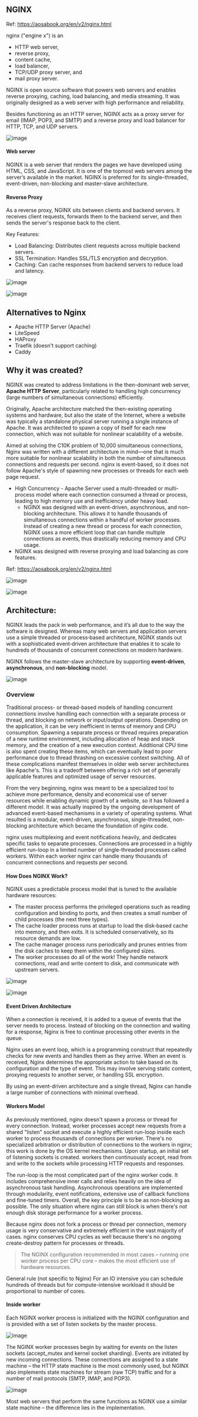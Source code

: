 ## NGINX

Ref: https://aosabook.org/en/v2/nginx.html

nginx ("engine x") is an 
* HTTP web server,
* reverse proxy,
* content cache,
* load balancer,
* TCP/UDP proxy server, and
* mail proxy server.

NGINX is open source software that powers web servers and enables reverse proxying, caching, load balancing, and media streaming. 
It was originally designed as a web server with high performance and reliability. 

Besides functioning as an HTTP server, NGINX acts as a proxy server for email (IMAP, POP3, and SMTP) and a reverse proxy and load balancer for HTTP, TCP, and UDP servers.

![image](https://github.com/user-attachments/assets/2a3481ec-f2ee-45de-8b79-0bc8c21267ae)


#### Web server

NGINX is a web server that renders the pages we have developed using HTML, CSS, and JavaScript. It is one of the topmost web servers among the server’s available in the market. NGINX is preferred for its single-threaded, event-driven, non-blocking and master-slave architecture.

#### Reverse Proxy

As a reverse proxy, NGINX sits between clients and backend servers. It receives client requests, forwards them to the backend server, and then sends the server's response back to the client.

Key Features:
* Load Balancing: Distributes client requests across multiple backend servers.
* SSL Termination: Handles SSL/TLS encryption and decryption.
* Caching: Can cache responses from backend servers to reduce load and latency.

![image](https://github.com/user-attachments/assets/a5341aeb-b1b3-4b7f-9831-5e983ac46d58)

![image](https://github.com/user-attachments/assets/2e921037-b0dc-4b3e-a8e4-1f70dba324a1)


## Alternatives to Nginx
* Apache HTTP Server (Apache)
* LiteSpeed
* HAProxy
* Traefik (doesn't support caching)
* Caddy

## Why it was created?

NGINX was created to address limitations in the then-dominant web server, **Apache HTTP Server**, particularly related to handling high concurrency (large numbers of simultaneous connections) efficiently.

Originally, Apache architecture matched the then-existing operating systems and hardware, but also the state of the Internet, where a website was typically a standalone physical server running a single instance of Apache. It was architected to spawn a copy of itself for each new connection, which was not suitable for nonlinear scalability of a website.

Aimed at solving the C10K problem of 10,000 simultaneous connections, Nginx was written with a different architecture in mind—one that is much more suitable for nonlinear scalability in both the number of simultaneous connections and requests per second. nginx is event-based, so it does not follow Apache's style of spawning new processes or threads for each web page request.

* High Concurrency - Apache Server used a multi-threaded or multi-process model where each connection consumed a thread or process, leading to high memory use and inefficiency under heavy load.
  - NGINX was designed with an event-driven, asynchronous, and non-blocking architecture. This allows it to handle thousands of simultaneous connections within a handful of worker processes. Instead of creating a new thread or process for each connection, NGINX uses a more efficient loop that can handle multiple connections as events, thus drastically reducing memory and CPU usage. 
* NGINX was designed with reverse proxying and load balancing as core features.

Ref: https://aosabook.org/en/v2/nginx.html


![image](https://github.com/user-attachments/assets/aa8bc0c4-7366-42ca-8295-ac4f142bde85)

![image](https://github.com/user-attachments/assets/b07d9b47-cb6f-425b-9e91-8f22e42388f9)


## Architecture:

NGINX leads the pack in web performance, and it’s all due to the way the software is designed. Whereas many web servers and application servers use a simple threaded or process‑based architecture, NGINX stands out with a sophisticated event‑driven architecture that enables it to scale to hundreds of thousands of concurrent connections on modern hardware.

NGINX follows the master-slave architecture by supporting **event-driven**, **asynchronous**, and **non-blocking** model.

![image](https://github.com/user-attachments/assets/7f0ae307-179f-4a87-9433-4de01e4b19a1)

### Overview

Traditional process- or thread-based models of handling concurrent connections involve handling each connection with a separate process or thread, and blocking on network or input/output operations. Depending on the application, it can be very inefficient in terms of memory and CPU consumption. Spawning a separate process or thread requires preparation of a new runtime environment, including allocation of heap and stack memory, and the creation of a new execution context. Additional CPU time is also spent creating these items, which can eventually lead to poor performance due to thread thrashing on excessive context switching. All of these complications manifest themselves in older web server architectures like Apache's. This is a tradeoff between offering a rich set of generally applicable features and optimized usage of server resources.

From the very beginning, nginx was meant to be a specialized tool to achieve more performance, density and economical use of server resources while enabling dynamic growth of a website, so it has followed a different model. It was actually inspired by the ongoing development of advanced event-based mechanisms in a variety of operating systems. What resulted is a modular, event-driven, asynchronous, single-threaded, non-blocking architecture which became the foundation of nginx code.

nginx uses multiplexing and event notifications heavily, and dedicates specific tasks to separate processes. Connections are processed in a highly efficient run-loop in a limited number of single-threaded processes called workers. Within each worker nginx can handle many thousands of concurrent connections and requests per second.

#### How Does NGINX Work?
NGINX uses a predictable process model that is tuned to the available hardware resources:

* The master process performs the privileged operations such as reading configuration and binding to ports, and then creates a small number of child processes (the next three types).
* The cache loader process runs at startup to load the disk‑based cache into memory, and then exits. It is scheduled conservatively, so its resource demands are low.
* The cache manager process runs periodically and prunes entries from the disk caches to keep them within the configured sizes.
* The worker processes do all of the work! They handle network connections, read and write content to disk, and communicate with upstream servers.

![image](https://github.com/user-attachments/assets/f3f11c0c-6bd9-4281-8424-5718ed25d351)

![image](https://github.com/user-attachments/assets/e4cc5fda-e3ce-402a-a792-8dcab0eeae4e)


#### Event Driven Architecture

When a connection is received, it is added to a queue of events that the server needs to process. Instead of blocking on the connection and waiting for a response, Nginx is free to continue processing other events in the queue.

Nginx uses an event loop, which is a programming construct that repeatedly checks for new events and handles them as they arrive. When an event is received, Nginx determines the appropriate action to take based on its configuration and the type of event. This may involve serving static content, proxying requests to another server, or handling SSL encryption.

By using an event-driven architecture and a single thread, Nginx can handle a large number of connections with minimal overhead.

#### Workers Model

As previously mentioned, nginx doesn't spawn a process or thread for every connection. Instead, worker processes accept new requests from a shared "listen" socket and execute a highly efficient run-loop inside each worker to process thousands of connections per worker. There's no specialized arbitration or distribution of connections to the workers in nginx; this work is done by the OS kernel mechanisms. Upon startup, an initial set of listening sockets is created. workers then continuously accept, read from and write to the sockets while processing HTTP requests and responses.

The run-loop is the most complicated part of the nginx worker code. It includes comprehensive inner calls and relies heavily on the idea of asynchronous task handling. Asynchronous operations are implemented through modularity, event notifications, extensive use of callback functions and fine-tuned timers. Overall, the key principle is to be as non-blocking as possible. The only situation where nginx can still block is when there's not enough disk storage performance for a worker process.

Because nginx does not fork a process or thread per connection, memory usage is very conservative and extremely efficient in the vast majority of cases. nginx conserves CPU cycles as well because there's no ongoing create-destroy pattern for processes or threads.

> The NGINX configuration recommended in most cases – running one worker process per CPU core – makes the most efficient use of hardware resources.

General rule (not specific to Nginx) For an IO intensive you can schedule hundreds of threads but for compute-intensive workload it should be proportional to number of cores.

#### Inside worker

Each NGINX worker process is initialized with the NGINX configuration and is provided with a set of listen sockets by the master process.

![image](https://github.com/user-attachments/assets/0dd9b5ac-6d33-47c0-a7f9-a69cb32b2f69)

The NGINX worker processes begin by waiting for events on the listen sockets (accept_mutex and kernel socket sharding). Events are initiated by new incoming connections. These connections are assigned to a
state machine – the HTTP state machine is the most commonly used, but NGINX also implements state machines for stream (raw TCP) traffic and for a number of mail protocols (SMTP, IMAP, and POP3).

![image](https://github.com/user-attachments/assets/1254ca7c-8738-4f78-861a-913a1aa4542c)

Most web servers that perform the same functions as NGINX use a similar state machine – the difference lies in the implementation.
